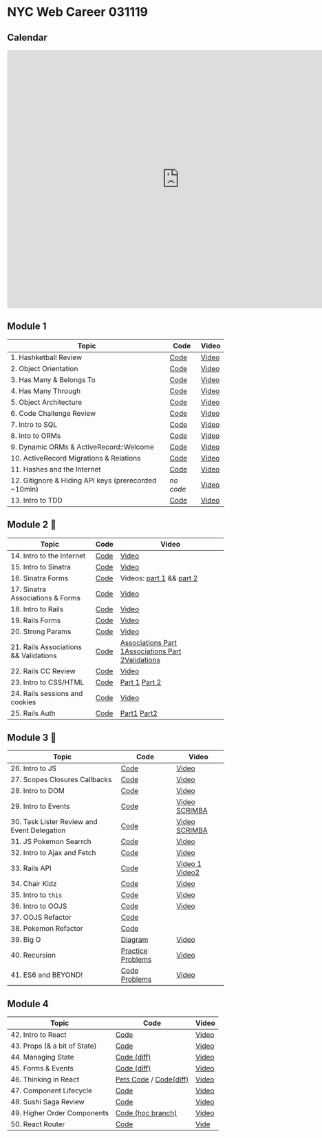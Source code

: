 # NYC Web Career 031119

## Calendar
<iframe src="https://calendar.google.com/calendar/embed?src=flatironschool.com_hiv0d4jc994575ep15fj33s3u8%40group.calendar.google.com&ctz=America%2FNew_York" style="border: 0" width="800" height="600" frameborder="0" scrolling="no"></iframe>

## Module 1
| Topic            | Code                | Video                |
| -----            | ----                | -----                |
| 1. Hashketball Review | [Code](https://github.com/learn-co-students/nyc-web-students-031119/tree/master/01-hashketball-review) | [Video](https://www.youtube.com/watch?v=AeHgRGVMiRA&feature=youtu.be) |
| 2. Object Orientation | [Code](https://github.com/learn-co-students/nyc-web-students-031119/tree/master/02-intro-to-oo) | [Video](https://www.youtube.com/watch?v=wrIBDmAo-xo&feature=youtu.be) |
| 3. Has Many & Belongs To | [Code](https://github.com/learn-co-students/nyc-web-students-031119/tree/master/03-oo-relations-one-to-many) | [Video](http://youtu.be/uBm1HjW8JMY) |
| 4. Has Many Through | [Code](https://github.com/learn-co-students/nyc-web-students-031119/tree/master/04-oo-many-to-many) | [Video](https://www.youtube.com/watch?v=RZTHsVHB1cM&feature=youtu.be) |
| 5. Object Architecture | [Code](https://github.com/learn-co-students/nyc-web-students-031119/tree/master/05-object-architecture) | [Video](http://youtu.be/ge2DwGj7-1M) |
| 6. Code Challenge Review | [Code](https://github.com/critsmet/many-to-many-through-event-ticket-attendee/) | [Video](https://www.youtube.com/watch?v=7hMZr1d6E-A) |
|7. Intro to SQL | [Code](https://github.com/learn-co-students/nyc-web-students-031119/tree/master/07-into-to-sql) | [Video](https://www.youtube.com/watch?v=KfTU-K4AecI)
| 8. Into to ORMs | [Code](https://github.com/learn-co-students/nyc-web-students-031119/tree/master/08-intro-to-orms) | [Video](https://www.youtube.com/watch?v=rwrouXnCMDk) |
| 9. Dynamic ORMs & ActiveRecord::Welcome | [Code](https://github.com/learn-co-students/nyc-web-students-031119/tree/master/09-dynamic-orms) | [Video](http://youtu.be/wwMxuGeZSNM) |
| 10. ActiveRecord Migrations & Relations | [Code](https://github.com/learn-co-students/nyc-web-students-031119/tree/master/10-activerecord) | [Video](https://www.youtube.com/watch?v=yMDLFvL9jy8&feature=youtu.be) |
| 11. Hashes and the Internet | [Code](https://github.com/learn-co-students/nyc-web-students-031119/tree/master/11-hashes-and-the-internet) | [Video](https://youtu.be/UBkMAzTQpwc) |
| 12. Gitignore & Hiding API keys (prerecorded ~10min) | _no code_ | [Video](https://www.youtube.com/watch?v=5MEpPVREUjE&feature=youtu.be) |
| 13. Intro to TDD | [Code](https://github.com/learn-co-students/nyc-web-students-031119/tree/master/12-intro-to-tdd) | [Video](https://www.youtube.com/watch?v=F_onqFJ6YP4&feature=youtu.be) |

## Module 2 🚂
| Topic            | Code                | Video                |
| -----            | ----                | -----                |
| 14. Intro to the Internet | [Code](https://github.com/learn-co-students/nyc-web-students-031119/tree/master/13-intro-to-internet) | [Video](https://youtu.be/6h_YJmmppqY) |
| 15. Intro to Sinatra | [Code](https://github.com/learn-co-students/nyc-web-students-031119/tree/master/14-intro-to-sinatra) | [Video](https://www.youtube.com/watch?v=dWTOhyVYoIo) |
| 16. Sinatra Forms | [Code](https://github.com/learn-co-students/nyc-web-students-031119/tree/master/15-sinatra-forms) | Videos: [part 1](https://youtu.be/Xs_E9FOMoqQ) && [part 2](https://youtu.be/NO4lrwjfi7s) |
| 17. Sinatra Associations & Forms | [Code](https://github.com/learn-co-students/nyc-web-students-031119/tree/master/16-sinatra-associations) | [Video](https://youtu.be/Sad9YJDh3Sk) |
| 18. Intro to Rails | [Code](https://github.com/learn-co-students/nyc-web-students-031119/tree/master/18-intro-to-rails) | [Video](https://youtu.be/K0P_yzXyKZg) |
| 19. Rails Forms | [Code](https://github.com/learn-co-students/nyc-web-students-031119/tree/master/19-rails-forms) | [Video](https://youtu.be/1cNLPimOkd0) |
| 20. Strong Params | [Code](https://github.com/learn-co-students/nyc-web-students-031119/tree/master/20-strong-params) | [Video](https://youtu.be/0QNartgWDvg) |
| 21. Rails Associations && Validations | [Code](https://github.com/learn-co-students/nyc-web-students-031119/tree/master/21-rails-associations) | [Associations Part 1](https://youtu.be/vAUYrZv2iF8)[Associations Part 2](https://youtu.be/BGpVp5-_Pn4)[Validations](https://youtu.be/vUmNi_NBL0g) |
| 22. Rails CC Review | [Code](https://github.com/learn-co-students/nyc-web-students-031119/tree/master/22-rails-cc-review) | [Video](https://youtu.be/m3w9HznO0w0) |
| 23. Intro to CSS/HTML | [Code](https://github.com/learn-co-students/nyc-web-students-031119/tree/master/23-intro-to-html-css) | [Part 1](https://www.youtube.com/watch?v=RGthcxcIzY0) [Part 2](https://www.youtube.com/watch?v=iNKv9PITL8w)|
| 24. Rails sessions and cookies | [Code](https://github.com/learn-co-students/nyc-web-students-031119/tree/master/24-sessions-cookies) | [Video](https://youtu.be/oXGyB8MG9SU)|
| 25. Rails Auth | [Code](https://github.com/learn-co-students/nyc-web-students-031119/tree/master/25-rails-auth) | [Part1](https://youtu.be/ErIX-LbQ7M4) [Part2](https://youtu.be/tHLfJZ_kJLg)|


## Module 3 🤠
| Topic            | Code                | Video                |
| -----            | ----                | -----                |
| 26. Intro to JS | [Code](https://github.com/learn-co-students/nyc-web-students-031119/tree/master/26-intro-to-js) | [Video](https://youtu.be/1MMw2PulhGE) |
| 27. Scopes Closures Callbacks | [Code](https://github.com/learn-co-students/nyc-web-students-031119/tree/master/27-scopes-closures-callbacks) | [Video](https://youtu.be/3kTf5Pyp8Fc) |
| 28. Intro to DOM | [Code](https://github.com/learn-co-students/nyc-web-students-031119/tree/master/28-DOM-intro) | [Video](https://youtu.be/L8rNEjBKkq0) |
| 29. Intro to Events | [Code](https://github.com/learn-co-students/nyc-web-students-031119/tree/master/29-intro-to-events) | [Video](https://youtu.be/Qx2RPuoD3ro) [SCRIMBA](https://scrimba.com/c/cWqp76Sy)|
| 30. Task Lister Review and Event Delegation | [Code](https://github.com/learn-co-students/nyc-web-students-031119/tree/master/30-task-lister-review-event-delegation) | [Video](https://youtu.be/cAVKZ6Pvf2E) [SCRIMBA](https://scrimba.com/c/cpqgN2UV)|
| 31. JS Pokemon Searrch | [Code](https://github.com/learn-co-students/nyc-web-students-031119/tree/master/31-js-pokemon-search) | [Video](https://youtu.be/lD5sK8dGSL8) |
| 32. Intro to Ajax and Fetch | [Code](https://github.com/learn-co-students/nyc-web-students-031119/tree/master/32-intro-to-AJAX) | [Video](https://youtu.be/2re-EdYJd-Y) |
| 33. Rails API | [Code](https://github.com/learn-co-students/nyc-web-students-031119/tree/master/33-rails-api) | [Video 1](https://www.youtube.com/watch?v=jHxLdfwbYS4&feature=youtu.be) [Video2](https://youtu.be/M8jvfoaH5wo)|
| 34. Chair Kidz | [Code](https://github.com/learn-co-students/nyc-web-students-031119/tree/master/34-chair-kidz-js-practice-challenge) | [Video](https://youtu.be/_wFDPQL3B4Y) |
| 35. Intro to `this` | [Code](https://github.com/learn-co-students/nyc-web-students-031119/tree/master/34-execution-context-this) | [Video](https://youtu.be/Fb9HpE0XN0M) |
| 36. Intro to OOJS | [Code](https://github.com/learn-co-students/nyc-web-students-031119/tree/master/35-oojs-prototype) | [Video](https://youtu.be/Fb9HpE0XN0M) |
| 37. OOJS Refactor| [Code](https://github.com/learn-co-students/nyc-web-students-031119/tree/master/36-woof-woof-oojs-refactor) | 
| 38. Pokemon Refactor| [Code](https://github.com/learn-co-students/nyc-web-students-031119/tree/master/37-refactor) |
| 39. Big O | [Diagram](bigo031119.png) | [Video](http://youtu.be/a2dHj_lD3bo) |
| 40. Recursion | [Practice Problems](https://github.com/alexgriff/wdf_recursion_exercises) | [Video](https://www.youtube.com/watch?v=R5h11Y58AnE&feature=youtu.be) |
| 41. ES6 and BEYOND! | [Code Problems](https://github.com/learn-co-students/nyc-web-students-031119/tree/master/38-es6-modern-js) | [Video](https://youtu.be/xGBbdwqhw0U) |

## Module 4

| Topic            | Code                | Video                |
| -----            | ----                | -----                |
| 42. Intro to React | [Code](https://github.com/learn-co-students/nyc-web-students-031119/tree/master/39-intro-to-react) | [Video](https://www.youtube.com/watch?v=AtZsRDVl85w&feature=youtu.be) |
| 43. Props (& a bit of State) | [Code](https://github.com/learn-co-students/nyc-web-students-031119/tree/master/40-more-react/class_project) | [Video](https://www.youtube.com/watch?v=EwAOgOSO30E&feature=youtu.be) |
| 44. Managing State | [Code (diff)](https://github.com/learn-co-students/nyc-web-students-031119/commit/9e481d898ee62f82c05a02ef8ab01768714173d3) | [Video](https://www.youtube.com/watch?v=pWy8LM91pAU&feature=youtu.be) |
| 45. Forms & Events | [Code (diff)](https://github.com/learn-co-students/nyc-web-students-031119/commit/5383f4afa0dfb74488170b837a5f6770a9dbf764) | [Video](https://youtu.be/ehx85kaKlo4) |
| 46. Thinking in React | [Pets Code](https://github.com/learn-co-students/nyc-web-students-031119/tree/master/41-thinking-in-react) / [Code(diff)](https://github.com/learn-co-students/nyc-web-students-031119/commit/4cc733dcd7568adda7f6843adca86fa924f05252) | [Video](https://www.youtube.com/watch?v=YdfpRXGg_gc&feature=youtu.be) |
| 47. Component Lifecycle | [Code](https://github.com/learn-co-students/nyc-web-students-031119/tree/master/42-component-lifecycle) | [Video](https://www.youtube.com/watch?v=1bMlr5zy3v8&feature=youtu.be) |
| 48. Sushi Saga Review| [Code](https://github.com/learn-co-students/nyc-web-students-031119/tree/master/44-sushi-saga/React-Practice-Code-Challenge-nyc-web-career-031119) | [Video](http://youtu.be/x1CJeBkcE_E) |
| 49. Higher Order Components | [Code (hoc branch)](https://github.com/learn-co-students/nyc-web-students-031119/tree/hoc/40-more-react/class_project) | [Video](https://www.youtube.com/watch?v=tRrDVp4EHZ4&feature=youtu.be) |
| 50. React Router | [Code](https://github.com/learn-co-students/nyc-web-students-031119/tree/master/40-more-react/class_project) | [Vide](http://youtu.be/R8_3EjqSnQA) |
